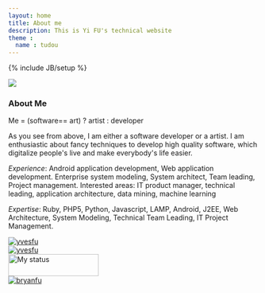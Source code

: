 ```yaml
---
layout: home
title: About me
description: This is Yi FU's technical website
theme :
  name : tudou
---
```

{% include JB/setup %}

<div id="column-left">
	<img src="{{ ASSET_PATH }}/img/profile.jpg" />
</div>

<div id="column-right">
	<h3>About Me</h3>
	<div id="tagline">Me = (software== art) ? artist : developer</div>
	<p>As you see from above, I am either a software developer or a artist. I am enthusiastic about fancy techniques to develop high quality software, which digitalize people's live and make everybody's life easier.</p>
	<p><em>Experience</em>: Android application development, Web application development. Enterprise system modeling, System architect, Team leading, Project management. Interested areas: IT product manager, technical leading, application architecture, data mining, machine learning
	</p>
	<p><em>Expertise</em>: Ruby, PHP5, Python, Javascript, LAMP, Android, J2EE, Web Architecture, System Modeling, Technical Team Leading, IT Project Management.</p>
	<div id="contact">
		<div><a href="https://www.facebook.com/yvesfu" target="_blank"><img src="{{ ASSET_PATH }}/img/facebook_logo.png" alt="yvesfu"/></a></div>
		<div><a href="https://twitter.com/yvesfu"  target="_blank"><img src="{{ ASSET_PATH }}/img/twitter_logo.png" alt="yvesfu"/></a></div>
		 <div><!-- stype button -->
			<a href="skype:yves_fu?add"><img src="http://mystatus.skype.com/bigclassic/yves_fu" style="border: none;" width="182" height="44" alt="My status" /></a>
		</div>
		<div><a href="http://se.linkedin.com/in/bryanfu/" target="_blank"><img src="{{ ASSET_PATH }}/img/linkedin_logo.png" alt="bryanfu"/></a></div>
	</div>
</div>
<script type="text/javascript" src="http://download.skype.com/share/skypebuttons/js/skypeCheck.js"></script>